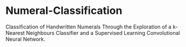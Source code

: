 # Numeral-Classification
Classification of Handwritten Numerals Through the Exploration of a k-Nearest Neighbours Classifier  and a Supervised Learning Convolutional Neural Network.
